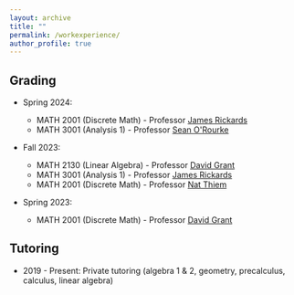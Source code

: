 ```yaml
---
layout: archive
title: ""
permalink: /workexperience/
author_profile: true
---
```


## Grading
* Spring 2024:
  * MATH 2001 (Discrete Math) - Professor <a href="https://math.colorado.edu/~jari2770/">James Rickards</a>
  * MATH 3001 (Analysis 1) - Professor <a href="https://math.colorado.edu/~seor3821/">Sean O'Rourke</a> 

* Fall 2023:
  * MATH 2130 (Linear Algebra) - Professor <a href="https://www.colorado.edu/math/david-grant">David Grant</a>
  * MATH 3001 (Analysis 1) - Professor <a href="https://math.colorado.edu/~jari2770/">James Rickards</a>
  * MATH 2001 (Discrete Math) - Professor <a href="https://www.colorado.edu/math/nathaniel-thiem">Nat Thiem</a>
  
* Spring 2023: 
  * MATH 2001 (Discrete Math) - Professor <a href="https://www.colorado.edu/math/david-grant">David Grant</a>

## Tutoring
  * 2019 - Present: Private tutoring (algebra 1 & 2, geometry, precalculus, calculus, linear algebra)
